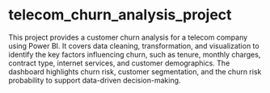 # telecom_churn_analysis_project
This project provides a customer churn analysis for a telecom company using Power BI. It covers data cleaning, transformation, and visualization to identify the key factors influencing churn, such as tenure, monthly charges, contract type, internet services, and customer demographics. The dashboard highlights churn risk, customer segmentation, and the churn risk probability to support data-driven decision-making.
